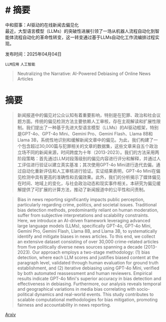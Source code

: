 # # 摘要  
中和叙事：AI驱动的在线新闻去偏见化  
最近，大型语言模型（LLMs）的突破性进展引领了一场从机器人流程自动化到智能体流程自动化的革命性转变，这一转变通过基于LLMs自动化工作流编排过程实现。

发布时间：2025年04月04日

`LLM应用` `人工智能`

> Neutralizing the Narrative: AI-Powered Debiasing of Online News Articles

# 摘要

> 新闻报道中的偏见对公众认知有着重要影响，特别是在犯罪、政治和社会议题方面。传统的偏见检测方法主要依赖人工审核，存在主观解读和扩展性限制。我们提出了一种基于先进大型语言模型（LLMs）的AI驱动框架，特别是GPT-4o、GPT-4o Mini、Gemini Pro、Gemini Flash、Llama 8B和Llama 3B，系统性地识别和缓解新闻文章中的偏见。为此，我们构建了一个包含超过30,000篇与犯罪相关的文章的数据集，这些文章来自五个政治立场不同的新闻来源，时间跨度为十年（2013-2023）。我们的方法采用两阶段策略：首先通过LLM对段落级别的偏见内容进行评分和解释，并通过人工评估进行验证以建立真实基准；其次使用GPT-4o Mini进行迭代去偏，通过自动化重新评估和人工审核进行验证。实证结果表明，GPT-4o Mini在偏见检测中具有更高的准确性和去偏效果。此外，我们的分析揭示了媒体偏见在时间、地域上的变化，与社会政治动态和现实事件相关。本研究为偏见缓解提供了可扩展的计算方法，推动了新闻报道中的公平性和问责制。

> Bias in news reporting significantly impacts public perception, particularly regarding crime, politics, and societal issues. Traditional bias detection methods, predominantly reliant on human moderation, suffer from subjective interpretations and scalability constraints. Here, we introduce an AI-driven framework leveraging advanced large language models (LLMs), specifically GPT-4o, GPT-4o Mini, Gemini Pro, Gemini Flash, Llama 8B, and Llama 3B, to systematically identify and mitigate biases in news articles. To this end, we collect an extensive dataset consisting of over 30,000 crime-related articles from five politically diverse news sources spanning a decade (2013-2023). Our approach employs a two-stage methodology: (1) bias detection, where each LLM scores and justifies biased content at the paragraph level, validated through human evaluation for ground truth establishment, and (2) iterative debiasing using GPT-4o Mini, verified by both automated reassessment and human reviewers. Empirical results indicate GPT-4o Mini's superior accuracy in bias detection and effectiveness in debiasing. Furthermore, our analysis reveals temporal and geographical variations in media bias correlating with socio-political dynamics and real-world events. This study contributes to scalable computational methodologies for bias mitigation, promoting fairness and accountability in news reporting.

[Arxiv](https://arxiv.org/abs/2504.03520)